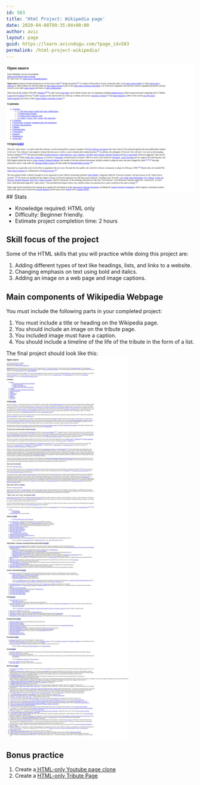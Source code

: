 ```yaml
---
id: 583
title: 'Html Project: Wikipedia page'
date: 2020-04-08T09:35:04+00:00
author: avic
layout: page
guid: https://learn.avicndugu.com/?page_id=583
permalink: /html-project-wikipedia/
---
```

<img src="/public/2020/html-project-wikipedia-main-image.jpg" alt="partial screenshot of a html-only version of wikipedia page">
## Stats

  * Knowledge required: HTML only
  * Difficulty: Beginner friendly.
  * Estimate project completion time: 2 hours

## Skill focus of the project

Some of the HTML skills that you will practice while doing this project are:

  1. Adding different types of text like headings, lists, and links to a website.
  2. Changing emphasis on text using bold and italics.
  3. Adding an image on a web page and image captions.

## Main components of Wikipedia Webpage

You must include the following parts in your completed project:

  1. You must include a title or heading on the Wikipedia page.
  2. You should include an image on the tribute page.
  3. You included image must have a caption.
  4. You should include a timeline of the life of the tribute in the form of a list.

The final project should look like this:
<img src="/public/2020/html-project-wikipedia.jpg" alt="full page screenshot of a html-only version of wikipedia page">

## Bonus practice

  1. Create a<a href="/html-projects-youtube-page/"> HTML-only Youtube page clone</a>
  2. Create a [HTML-only Tribute Page](/html-projects-tribute-page/)
